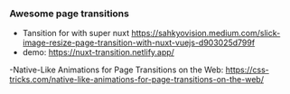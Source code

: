 ### Awesome page transitions 
- Tansition for with super nuxt https://sahkyovision.medium.com/slick-image-resize-page-transition-with-nuxt-vuejs-d903025d799f
- demo: https://nuxt-transition.netlify.app/

-Native-Like Animations for Page Transitions on the Web: https://css-tricks.com/native-like-animations-for-page-transitions-on-the-web/
